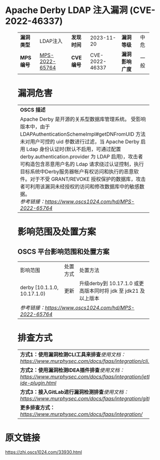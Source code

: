 # Apache Derby LDAP 注入漏洞 (CVE-2022-46337)
<figure class="wp-block-table">
    <table>
        <tbody>
        <tr>
            <td><strong>漏洞类型</strong></td>
            <td>LDAP注入</td>
            <td><strong>发现时间</strong></td>
            <td>2023-11-20</td>
            <td><strong>漏洞等级</strong></td>
            <td>中危</td>
        </tr>
        <tr>
            <td><strong>MPS编号</strong></td>
            <td><a href="https://www.oscs1024.com/hd/MPS-2022-65764">MPS-2022-65764</a></td>
            <td><strong>CVE编号</strong></td>
            <td>CVE-2022-46337</td>
            <td><strong>漏洞影响广度</strong></td>
            <td>一般</td>
        </tr>
        </tbody>
    </table>
</figure>


<figure class="wp-block-table">
    <h1 class="wp-block-heading">漏洞危害</h1>
    <table>
        <tbody>
        <tr>
            <td><strong>OSCS 描述</strong></td>
        </tr>
        <tr>
            <td>Apache Derby 是开源的关系型数据库管理系统。
受影响版本中，由于 LDAPAuthenticationSchemeImpl#getDNFromUID 方法未对用户可控的 uid 参数进行过滤，当 Apache Derby 启用 Ldap 身份认证时(默认不启用，可通过配置 derby.authentication.provider 为 LDAP 启用)，攻击者可构造包含恶意用户名的 Ldap 请求绕过认证控制，执行目标系统中Derby服务器帐户有权访问和执行的恶意软件。对于不受 GRANT/REVOKE 授权保护的数据库，攻击者可利用该漏洞未经授权的访问和修改数据库中的敏感数据。<br><em>参考链接：<a
                    href="https://www.oscs1024.com/hd/MPS-2022-65764">https://www.oscs1024.com/hd/MPS-2022-65764</a></em>
            </td>
        </tr>
        </tbody>
    </table>
</figure>


<figure class="wp-block-table alignleft">
    <h1 class="wp-block-heading">影响范围及处置方案</h1>
    <h2 class="wp-block-heading"><strong>OSCS</strong> <strong>平台影响范围和处置方案</strong></h2>
    <table>
        <tbody>
        <tr>
            <td>影响范围</td>
            <td>处置方式</td>
            <td>处置方法</td>
        </tr>
        <tr><td rowspan="1">derby [10.1.1.0, 10.17.1.0)</td><td>更新</td><td>升级derby到 10.17.1.0 或更高版本同时将 jdk 至 jdk21 及以上版本</td></tr>
        <tr>
            <td colspan="3"><em>参考链接：</em><em><a
                    href="https://www.oscs1024.com/hd/MPS-2022-65764">https://www.oscs1024.com/hd/MPS-2022-65764</a></em></td>
        </tr>
        </tbody>
    </table>
</figure>


<figure class="wp-block-table">
    <h1 class="wp-block-heading">排查方式</h1>
    <table>
        <tbody>
        <tr>
            <td><strong>方式1：使用漏洞检测CLI工具来排查</strong><em>使用文档：<a
                    href="https://www.murphysec.com/docs/faqs/integration/cli.html">https://www.murphysec.com/docs/faqs/integration/cli.html</a></em>
            </td>
        </tr>
        <tr>
            <td><strong>方式2：使用漏洞检测IDEA插件排查</strong><em>使用文档：<a
                    href="https://www.murphysec.com/docs/faqs/integration/jetbrains-ide-plugin.html">https://www.murphysec.com/docs/faqs/integration/jetbrains-ide-plugin.html</a></em>
            </td>
        </tr>
        <tr>
            <td><strong>方式3：接入GitLab进行漏洞检测排查</strong><em>使用文档：<a
                    href="https://www.murphysec.com/docs/faqs/integration/gitlab.html">https://www.murphysec.com/docs/faqs/integration/gitlab.html</a></em>
            </td>
        </tr>
        <tr>
            <td><strong>更多排查方式：</strong><em><a
                    href="https://www.murphysec.com/docs/faqs/integration/">https://www.murphysec.com/docs/faqs/integration/</a></em>
            </td>
        </tr>
        </tbody>
    </table>
</figure>
<h1>原文链接</h1>
<p><a href="https://zhi.oscs1024.com/33930.html">https://zhi.oscs1024.com/33930.html</a></p>